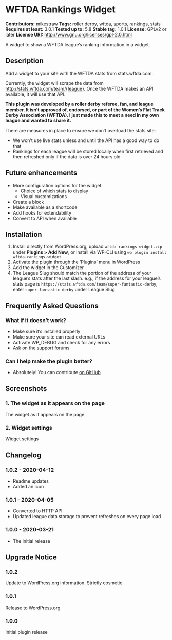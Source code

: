 # WFTDA Rankings Widget
**Contributors:** mikestraw
**Tags:** roller derby, wftda, sports, rankings, stats
**Requires at least:** 3.0.1
**Tested up to:** 5.8
**Stable tag:** 1.0.1
**License:** GPLv2 or later
**License URI:** http://www.gnu.org/licenses/gpl-2.0.html

A widget to show a WFTDA league’s ranking information in a widget.
## Description
Add a widget to your site with the WFTDA stats from stats.wftda.com.

Currently, the widget will scrape the data from http://stats.wftda.com/team/{league}. Once the WFTDA makes an API available, it will use that API.

**This plugin was developed by a roller derby referee, fan, and league member. It isn’t approved of, endorsed, or part of the Women’s Flat Track Derby Association (WFTDA). I just made this to meet a need in my own league and wanted to share it.**

There are measures in place to ensure we don’t overload the stats site:
* We won’t use live stats unless and until the API has a good way to do that
* Rankings for each league will be stored locally when first retrieved and then refreshed only if the data is over 24 hours old
## Future enhancements
* More configuration options for the widget:
	* Choice of which stats to display
	* Visual customizations
* Create a block
* Make available as a shortcode
* Add hooks for extendability
* Convert to API when available
## Installation
1. Install directly from WordPress.org, upload `wftda-rankings-widget.zip` under **Plugins > Add New**, or install via WP-CLI using `wp plugin install wftda-rankings-widget`
2. Activate the plugin through the ‘Plugins’ menu in WordPress
3. Add the widget in the Customizer
4. The League Slug should match the portion of the address of your league’s stats after the last slash. e.g., if the address for your league’s stats page is `https://stats.wftda.com/team/super-fantastic-derby`, enter `super-fantastic-derby` under League Slug
## Frequently Asked Questions
### What if it doesn’t work?
* Make sure it’s installed properly
* Make sure your site can read external URLs
* Activate WP_DEBUG and check for any errors
* Ask on the support forums
### Can I help make the plugin better?
* Absolutely! You can contribute [on GitHub](https://github.com/GeoJunkie/league-wftda-ranking)
## Screenshots
### 1. The widget as it appears on the page
The widget as it appears on the page
### 2. Widget settings
Widget settings
## Changelog
### 1.0.2 - 2020-04-12
* Readme updates
* Added an icon
### 1.0.1 - 2020-04-05
* Converted to HTTP API
* Updated league data storage to prevent refreshes on every page load
### 1.0.0 - 2020-03-21
* The initial release
## Upgrade Notice
### 1.0.2
Update to WordPress.org information. Strictly cosmetic
### 1.0.1
Release to WordPress.org
### 1.0.0
Initial plugin release
